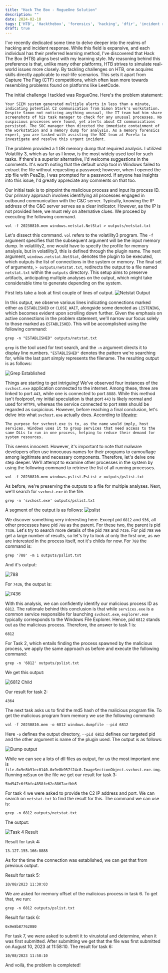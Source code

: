 ```yaml
---
title: "Hack The Box - RogueOne Solution"
description: ""
date: 2024-02-10
tags: ['HTB', 'Hackthebox', 'forensics', 'hacking', 'dfir', 'incident response', 'memory forensics', 'volatility3', 'malware']
draft: true
---
```


I've recently dedicated some time to delve deeper into the realms of hacking and incident response. While this field is expansive, and each individual has their preferred learning method, I've discovered that Hack The Box (HTB) aligns best with my learning style. My reasoning behind this preference is that, unlike many other platforms, HTB strives to simulate real-world issues more closely. By tackling challenges on HTB, one acquires skills directly applicable to real-life scenarios. This sets it apart from Capture The Flag (CTF) competitions, which often lean more towards resembling problems found on platforms like LeetCode.

The initial challenge I tackled was RogueOne. Here's the problem statement:

`Your SIEM system generated multiple alerts in less than a minute, indicating potential C2 communication from Simon Stark's workstation. Despite Simon not noticing anything unusual, the IT team had him share screenshots of his task manager to check for any unusual processes. No suspicious processes were found, yet alerts about C2 communications persisted. The SOC manager then directed the immediate containment of the workstation and a memory dump for analysis. As a memory forensics expert, you are tasked with assisting the SOC team at Forela to investigate and resolve this urgent incident.`

The problem provided a 1 GB memory dump that required analysis. I utilized Volatility 3, which as far as I know, is the most widely used tool for such tasks. If there's a superior alternative, I'd welcome suggestions in the comments. It's worth noting that the default unzip tool in Windows failed to extract the file without requesting a password; however, when I opened the zip file with PeaZip, I was prompted for a password. If anyone has insights into this issue, I'd greatly appreciate any comments on that too.

Our initial task is to pinpoint the malicious process and input its process ID. Our primary approach involves identifying all processes engaged in outbound communication with the C&C server. Typically, knowing the IP address of the C&C server serves as a clear indicator. However, as the IP is not provided here, we must rely on alternative clues. We proceed by executing the following command.

`vol -f 20230810.mem windows.netstat.NetStat > outputs/netstat.txt`

Let's dissect this command. `vol` refers to the volatility3 program. The `-f` argument specifies that the subsequent argument will be the input memory dump. In volatility2, one would have to specify the profile for memory analysis, but in volatility3, this is defined through the plugin name. The next argument, `windows.netstat.NetStat`, denotes the plugin to be executed, which outputs the list of connections in the system or memory. The final set of arguments, `> outputs/netstat.txt`, redirects the output to a file named `netstat.txt` within the `outputs` directory. This setup aims to preserve artifacts, anticipating multiple analyses on the output, which might take considerable time to generate depending on the system.

First lets take a look at first couple of lines of output.
![Netstat Output](/images/Netstat.jpg)

In this output, we observe various lines indicating connections marked either as `ESTABLISHED` or `CLOSE_WAIT`, alongside some denoted as `LISTENING`, which becomes evident upon scrolling down further.
Given the emphasis on active connections in the problem statement, we'll narrow our focus solely to those marked as `ESTABLISHED`. This will be accomplished using the following command:

`grep -n "ESTABLISHED" outputs/netstat.txt`

`grep` is the tool used for text search, and the `-n` argument directs it to display line numbers. `"ESTABLISHED"` denotes the pattern we're searching for, while the last part simply represents the filename. The resulting output is as follows:

![Grep Established](/images/grep_established.jpg)

Things are starting to get intriguing! We've observed four instances of the `svchost.exe` application connected to the internet. Among these, three are linked to port `443`, while one is connected to port `8888`. While this method isn't foolproof, my initial speculation is that port `443` is likely normal and used for `HTTPS`, whereas the service connected to port `8888` should be regarded as suspicious. However, before reaching a final conclusion, let's delve into what `svchost.exe` actually does. According to [lifewire](https://www.lifewire.com/scvhost-exe-4174462):

`The purpose for svchost.exe is to, as the name would imply, host services. Windows uses it to group services that need access to the same DLLs to run in one process, helping to reduce their demand for system resources.`

This seems innocent. However, it's important to note that malware developers often use innocuous names for their programs to camouflage among legitimate and necessary components. Therefore, let's delve one step deeper. We'll attempt to examine other processes in the system by using the following command to retrieve the list of all running processes.

`vol -f 20230810.mem windows.pslist.PsList > outputs/pslist.txt`

As before, we're preserving the outputs to a file for multiple analyses. Next, we'll search for `svchost.exe` in the file.

`grep -n 'svchost.exe' outputs/pslist.txt`

A segment of the output is as follows:
![pslist](/images/pslist.jpg)

We discover something very interesting here. Except pid `6812` and `936`, all other processes have pid `788` as the parent. For these two, the parent is pid `7436`. Let's try to search more details of the pid `788` and `7436`. For pid `788` we get a large number of results, so let's try to look at only the first one, as we are interested in the process itself, not it's childs for now. For `788` the command is:

`grep '788' -m 1 outputs/pslist.txt`

And it's output:

![788](/images/788.jpg)

For `7436`, the output is:

![7436](/images/7436.jpg)

With this analysis, we can confidently identify our malicious process ID as `6812`. The rationale behind this conclusion is that while `services.exe` is a common service responsible for launching `svchost.exe`, `explorer.exe` typically corresponds to the Windows File Explorer. Hence, pid `6812` stands out as the malicious process. Therefore, the answer to task 1 is:

`6812`

For Task 2, which entails finding the process spawned by the malicious process, we apply the same approach as before and execute the following command:

`grep -n '6812' outputs/pslist.txt`

We get this output:

![6812 Child](/images/6812.jpg)

Our result for task 2:

`4364`

The next task asks us to find the md5 hash of the malicious program file. To get the malicious program from memory we use the following command:

`vol -f 20230810.mem -o 6812 windows.dumpfile --pid 6812`

Here `-o` defines the output directory, `--pid 6812` defines our targeted pid and the other argument is name of the plugin used. The output is as follows:

![Dump output](/images/6812_dump.jpg)

While we can see a lots of dll files as output, for us the most important one is `file.0x9e8b91ec0140.0x9e8b957f24c0.ImageSectionObject.svchost.exe.img`. Running `md5sum` on the file we get our result for task 3:

`5bd547c6f5bfc4858fe62c8867acfbb5`

For task 4 we were asked to provide the C2 IP address and port. We can search on `netstat.txt` to find the result for this. The command we can use is:

`grep -n 6812 outputs/netstat.txt`

The output:

![Task 4 Result](/images/task_4.jpg)

Result for task 4:

`13.127.155.166:8888`

As for the time the connection was established, we can get that from previous output.

Result for task 5:

`10/08/2023 11:30:03`

We are asked for memory offset of the malicious process in task 6. To get that, we run:

`grep -n 6812 outputs/pslist.txt`

Result for task 6:

`0x9e8b87762080`

For task 7, we were asked to submit it to virustotal and determine, when it was first submitted. After submitting we get that the file was first submitted on August 10, 2023 at 11:58:10. The result for task 6:

`10/08/2023 11:58:10`

And voilà, the problem is completed! 